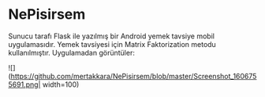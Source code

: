 # NePisirsem
Sunucu tarafı Flask ile yazılmış bir Android yemek tavsiye mobil uygulamasıdır.  Yemek tavsiyesi için Matrix Faktorization metodu kullanılmıştır. Uygulamadan görüntüler:

![](https://github.com/mertakkara/NePisirsem/blob/master/Screenshot_1606755691.png| width=100)



